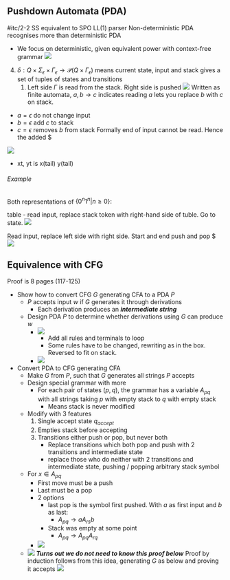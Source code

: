 ## Pushdown Automata (PDA)
#itc/2-2 
SS equivalent to SPO LL(1) parser
Non-deterministic PDA recognises more than deterministic PDA
- We focus on deterministic, given equivalent power with context-free grammar
![](Pasted%20image%2020240311161057.png)
4. $\delta: Q\times\Sigma_{\epsilon}\times\Gamma_{\epsilon}\rightarrow\mathcal{P}(Q\times\Gamma_{\epsilon})$ means current state, input and stack gives a set of tuples of states and transitions
	1. Left side $\Gamma$ is read from the stack. Right side is pushed
![](Pasted%20image%2020240311161924.png)
Written as finite automata, $a,b\rightarrow c$ indicates reading $a$ lets you replace $b$ with $c$ on stack.
- $a=\epsilon$ do not change input
- $b=\epsilon$ add $c$ to stack
- $c=\epsilon$ removes $b$ from stack
Formally end of input cannot be read. Hence the added $\$$

![](Pasted%20image%2020240312091101.png)
- xt, yt is x(tail) y(tail)
###### Example
Both representations of $\{0^{n}1^{n}|n\geq0\}$:

table - read input, replace stack token with right-hand side of tuble. Go to state.
![](Pasted%20image%2020240311163731.png)

Read input, replace left side with right side. Start and end push and pop \$
![](Pasted%20image%2020240312085808.png)

## Equivalence with CFG
Proof is 8 pages (117-125)
- Show how to convert CFG $G$ generating CFA to a PDA $P$
	- $P$ accepts input $w$ if $G$ generates it through derivations
		- Each derivation produces an ***intermediate string***
	- Design PDA $P$ to determine whether derivations using $G$ can produce $w$
		- ![](Pasted%20image%2020240312094106.png)
			- Add all rules and terminals to loop
			- Some rules have to be changed, rewriting as in the box. Reversed to fit on stack.
		- ![](Pasted%20image%2020240312094329.png)
- Convert PDA to CFG generating CFA
	- Make $G$ from $P$, such that $G$ generates all strings $P$ accepts
	- Design special grammar with more
		- For each pair of states $(p,q)$, the grammar has a variable $A_{pq}$ with all strings taking $p$ with empty stack to $q$ with empty stack
			- Means stack is never modified
	- Modify with 3 features
		1. Single accept state $q_{accept}$
		2. Empties stack before accepting
		3. Transitions either push or pop, but never both
			- Replace transitions which both pop and push with 2 transitions and intermediate state
			- replace those who do neither with 2 transitions and intermediate state, pushing / popping arbitrary stack symbol
	- For $x\in A_{pq}$
		- First move must be a push
		- Last must be a pop
		- 2 options
			- last pop is the symbol first pushed. With $a$ as first input and $b$ as last:
				- $A_{pq}\rightarrow aA_{rs}b$
			- Stack was empty at some point
				- $A_{pq}\rightarrow A_{pq}A_{rq}$
		- ![](Pasted%20image%2020240312094814.png)
	- ![](Pasted%20image%2020240312094946.png)
***Turns out we do not need to know this proof below***
Proof by induction follows from this idea, generating $G$ as below and proving it accepts
![](Pasted%20image%2020240311171408.png)
